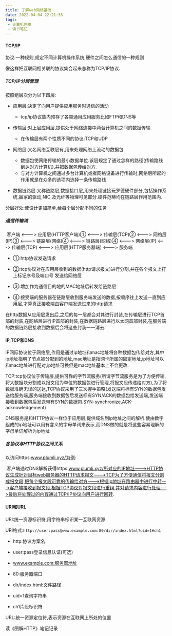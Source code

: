 ```yaml
---
title: 了解web网络基础
date: 2022-04-04 22:21:55
tags:
 - 计算机网络
 - 读书笔记
---
```


#### TCP/IP

协议:一种规则,规定不同计算机操作系统,硬件之间怎么通信的一种规则

像这样把互联网相关联的协议集合起来总称为TCP/IP协议.

##### TCP/IP分层管理

按照组层次分为以下四层:

- 应用层:决定了向用户提供应用服务时通信的活动
  - tcp/ip协议族内预存了各类通用应用服务比如FTP和DNS等

- 传输层:对上层应用层,提供处于网络连接中两台计算机之间的数据传输.
  - 在传输层有两个性质不同的协议:TCP和UDP

- 网络层:又名网络互联层有,用来处理网络上流动的数据包
  - 数据包使网络传输的最小数据单位.该层规定了通过怎样的路径(传输路线到达对方计算机),并把数据包传给对方.
  - 与对方计算机之间通过多台计算机或者网络设备进行传输时,网络层所起的作用就是在众多的选项内选择一条传输路线

- 数据链路层:又称链路层,数据接口层,用来处理链接玩罗德硬件部分,包括操作系统,赢家的驱动,NIC,及光纤等物理可见部分.硬件范畴均在链路层作用范围内.



分层好处:使设计更加简单,给每个层分配不同的任务

##### 通信传输流

​	客户端 <--->  应用层(HTTP客户端)① <---> 传输层(TCP)② <---> 网络层(IP)③ <---> 链路层(网络)④ <---> 链路层(网络)④ <---> 网络层(IP) <---> 传输层(TCP) <--->  应用层(HTTP服务器端) <---> 服务端

- ①:http协议发送请求

- ②:tcp协议对在应用层收到的数据(http请求报文)进行分割,并在各个报文上打上标记序号及端口号 发送给网络层

- ③:增加作为通信目的地的MAC地址后转发给链路层

- ④:接受端的服务器在链路层收到服务端发送的数据,按顺序往上发送一直到应用层,才算真正接收端由客户端发送过来的http请求



​	在http数据从应用层发出后,之后的每一层都会对其进行封装,在传输层进行TCP首部的封装,在网络层进行IP首部的封装,在数据链路层进行以太网首部封装,在服务端的数据链路层接收到数据后会将这些封装一一消去.



#### IP,TCP和DNS

   IP网际协议位于网络层,作用是通过ip地址和mac地址将各种数据包传给对方,其中ip地址指明了节点被分配到的地址,mac地址是指网卡所属的固定地址,ip地址可以和mac地址进行配对,ip地址可换但是mac地址基本上不会更改.

​	TCP:tcp协议位于传输层,提供可靠的字节流服务(所谓字节流服务是为了方便传输,将大数据块分割成以报文段为单位的数据包进行管理,将报文段传递给对方),为了将数据准确无误的送达,TCP协议采用了三次握手策略(发送端将标有SYN的数据包发送给服务端,服务端接收到数据包后发送标有SYN/ACK的数据包给发送端,发送端接收到数据包后发送带有SYN的数据包.SYN-synchronize,ACK-acknowledgement)

​	DNS服务是和HTTP协议一样位于应用层,提供域名到ip地址之间的解析.使由数字组成的ip地址可以用有含义的字母单词来表示,而DNS做的就是将这些容易理解的字母单词解析为ip地址

##### 各协议与HTTP协议之间关系

以访问https:www.plumli.xyz/为例:

​	客户端通过DNS解析获得https:www.plumli.xyz/所对应的IP地址--->HTTP协议生成针对目标web服务器的HTTP请求报文--->TCP为了方便通信将报文分割成报文段,把每个报文段可靠的传输给对方--->根据ip地址在路由器中进行中转--->客户端接收到报文段,根据TCP协议对报文段进行重组,并对请求内容进行处理--->最后将处理过的内容通过TCP/IP协议向用户进行回转.

#### URI和URL

URI:统一资源标识符,用字符串标识某一互联网资源

URI格式:`http://user:pass@www.example.com:80/dir/index.html?uid=1#ch1`

- http:协议方案名

- user:pass登录信息认证(可选)

- www.example.com:服务器地址

- 80:服务器端口

- dir/index.html:文件路径

- uid=1查询字符串

- ch1片段标识符

URL:统一资源定位符,表示资源在互联网上所处的位置



读《图解HTTP》笔记记录